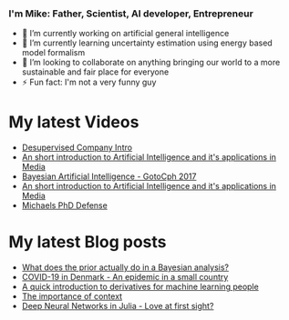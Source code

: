 ### I'm Mike: Father, Scientist, AI developer, Entrepreneur

- 🔭 I’m currently working on artificial general intelligence
- 🌱 I’m currently learning uncertainty estimation using energy based model formalism
- 👯 I’m looking to collaborate on anything bringing our world to a more sustainable and fair place for everyone
- ⚡ Fun fact: I'm not a very funny guy

# My latest Videos
<!-- YOUTUBE:START -->
- [Desupervised Company Intro](https://www.youtube.com/watch?v=ua79xDRBquA)
- [An short introduction to Artificial Intelligence and it's applications in Media](https://www.youtube.com/watch?v=9YZ5c3dOmgQ)
- [Bayesian Artificial Intelligence - GotoCph 2017](https://www.youtube.com/watch?v=_GazRDpv0uI)
- [An short introduction to Artificial Intelligence and it's applications in Media](https://www.youtube.com/watch?v=C1ZonnlRkAY)
- [Michaels PhD Defense](https://www.youtube.com/watch?v=EUTZKMPFn9I)
<!-- YOUTUBE:END -->

# My latest Blog posts
<!-- BLOG-POST-LIST:START -->
- [What does the prior actually do in a Bayesian analysis?](https://doktormike.gitlab.io/post/whatpriorsdo/)
- [COVID-19 in Denmark - An epidemic in a small country](https://doktormike.gitlab.io/post/covid-19/)
- [A quick introduction to derivatives for machine learning people](https://doktormike.gitlab.io/post/derivative-18/)
- [The importance of context](https://doktormike.gitlab.io/post/2018-2-1-the-importance-of-context/)
- [Deep Neural Networks in Julia - Love at first sight?](https://doktormike.gitlab.io/post/2018-1-10-deep-learning-in-julia/)
<!-- BLOG-POST-LIST:END -->
